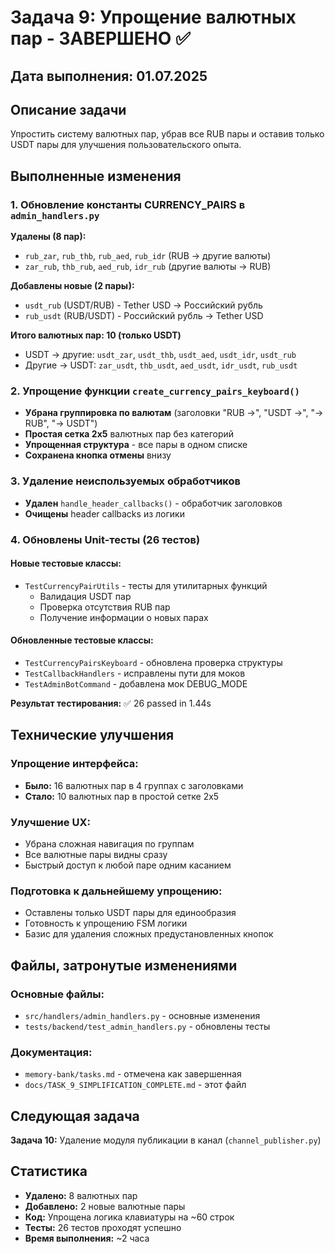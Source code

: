 # Задача 9: Упрощение валютных пар - ЗАВЕРШЕНО ✅

## Дата выполнения: 01.07.2025

## Описание задачи
Упростить систему валютных пар, убрав все RUB пары и оставив только USDT пары для улучшения пользовательского опыта.

## Выполненные изменения

### 1. Обновление константы CURRENCY_PAIRS в `admin_handlers.py`
**Удалены (8 пар):**
- `rub_zar`, `rub_thb`, `rub_aed`, `rub_idr` (RUB → другие валюты)
- `zar_rub`, `thb_rub`, `aed_rub`, `idr_rub` (другие валюты → RUB)

**Добавлены новые (2 пары):**
- `usdt_rub` (USDT/RUB) - Tether USD → Российский рубль
- `rub_usdt` (RUB/USDT) - Российский рубль → Tether USD

**Итого валютных пар: 10 (только USDT)**
- USDT → другие: `usdt_zar`, `usdt_thb`, `usdt_aed`, `usdt_idr`, `usdt_rub`
- Другие → USDT: `zar_usdt`, `thb_usdt`, `aed_usdt`, `idr_usdt`, `rub_usdt`

### 2. Упрощение функции `create_currency_pairs_keyboard()`
- **Убрана группировка по валютам** (заголовки "RUB →", "USDT →", "→ RUB", "→ USDT")
- **Простая сетка 2x5** валютных пар без категорий
- **Упрощенная структура** - все пары в одном списке
- **Сохранена кнопка отмены** внизу

### 3. Удаление неиспользуемых обработчиков
- **Удален** `handle_header_callbacks()` - обработчик заголовков
- **Очищены** header callbacks из логики

### 4. Обновлены Unit-тесты (26 тестов)

#### Новые тестовые классы:
- `TestCurrencyPairUtils` - тесты для утилитарных функций
  - Валидация USDT пар
  - Проверка отсутствия RUB пар
  - Получение информации о новых парах

#### Обновленные тестовые классы:
- `TestCurrencyPairsKeyboard` - обновлена проверка структуры
- `TestCallbackHandlers` - исправлены пути для моков
- `TestAdminBotCommand` - добавлена мок DEBUG_MODE

**Результат тестирования:** ✅ 26 passed in 1.44s

## Технические улучшения

### Упрощение интерфейса:
- **Было:** 16 валютных пар в 4 группах с заголовками
- **Стало:** 10 валютных пар в простой сетке 2x5

### Улучшение UX:
- Убрана сложная навигация по группам
- Все валютные пары видны сразу
- Быстрый доступ к любой паре одним касанием

### Подготовка к дальнейшему упрощению:
- Оставлены только USDT пары для единообразия
- Готовность к упрощению FSM логики
- Базис для удаления сложных предустановленных кнопок

## Файлы, затронутые изменениями

### Основные файлы:
- `src/handlers/admin_handlers.py` - основные изменения
- `tests/backend/test_admin_handlers.py` - обновлены тесты

### Документация:
- `memory-bank/tasks.md` - отмечена как завершенная
- `docs/TASK_9_SIMPLIFICATION_COMPLETE.md` - этот файл

## Следующая задача
**Задача 10:** Удаление модуля публикации в канал (`channel_publisher.py`)

## Статистика
- **Удалено:** 8 валютных пар
- **Добавлено:** 2 новые валютные пары
- **Код:** Упрощена логика клавиатуры на ~60 строк
- **Тесты:** 26 тестов проходят успешно
- **Время выполнения:** ~2 часа